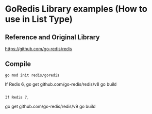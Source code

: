 # GoRedis Library examples (How to use in List Type)

## Reference and Original Library 
https://github.com/go-redis/redis

## Compile
```
go mod init redis/goredis
```
If Redis 6, 
go get github.com/go-redis/redis/v8
go build
```

If Redis 7,
```
go get github.com/go-redis/redis/v9
go build
```

